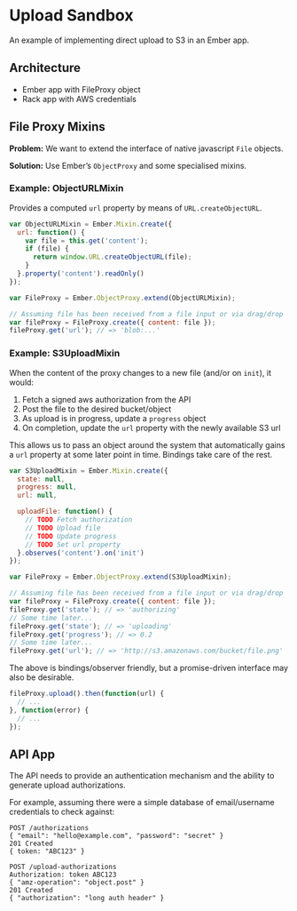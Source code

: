 # Upload Sandbox

An example of implementing direct upload to S3 in an Ember app.

## Architecture

- Ember app with FileProxy object
- Rack app with AWS credentials

## File Proxy Mixins

**Problem:** We want to extend the interface of native javascript `File` objects.

**Solution:** Use Ember’s `ObjectProxy` and some specialised mixins.

### Example: ObjectURLMixin

Provides a computed `url` property by means of `URL.createObjectURL`.

```js
var ObjectURLMixin = Ember.Mixin.create({
  url: function() {
    var file = this.get('content');
    if (file) {
      return window.URL.createObjectURL(file);
    }
  }.property('content').readOnly()
});

var FileProxy = Ember.ObjectProxy.extend(ObjectURLMixin);

// Assuming file has been received from a file input or via drag/drop
var fileProxy = FileProxy.create({ content: file });
fileProxy.get('url'); // => 'blob:...'
```

### Example: S3UploadMixin

When the content of the proxy changes to a new file (and/or on `init`), it would:

1. Fetch a signed aws authorization from the API
2. Post the file to the desired bucket/object
3. As upload is in progress, update a `progress` object
4. On completion, update the `url` property with the newly available S3 url

This allows us to pass an object around the system that automatically gains a
`url` property at some later point in time. Bindings take care of the rest.

```js
var S3UploadMixin = Ember.Mixin.create({
  state: null,
  progress: null,
  url: null,

  uploadFile: function() {
    // TODO Fetch authorization
    // TODO Upload file
    // TODO Update progress
    // TODO Set url property
  }.observes('content').on('init')
});

var FileProxy = Ember.ObjectProxy.extend(S3UploadMixin);

// Assuming file has been received from a file input or via drag/drop
var fileProxy = FileProxy.create({ content: file });
fileProxy.get('state'); // => 'authorizing'
// Some time later...
fileProxy.get('state'); // => 'uploading'
fileProxy.get('progress'); // => 0.2
// Some time later...
fileProxy.get('url'); // => 'http://s3.amazonaws.com/bucket/file.png'
```

The above is bindings/observer friendly, but a promise-driven interface may
also be desirable.

```js
fileProxy.upload().then(function(url) {
  // ...
}, function(error) {
  // ...
});
```

## API App

The API needs to provide an authentication mechanism and the ability to
generate upload authorizations.

For example, assuming there were a simple database of email/username
credentials to check against:

```
POST /authorizations
{ "email": "hello@example.com", "password": "secret" }
201 Created
{ token: "ABC123" }

POST /upload-authorizations
Authorization: token ABC123
{ "amz-operation": "object.post" }
201 Created
{ "authorization": "long auth header" }
```
